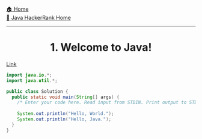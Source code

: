 [🏠 Home](../../../../README.md) <br/>
[🍵 Java HackerRank Home](../Java-HackerRank.md)

<hr/>

<h1 style="text-align: center">1. Welcome to Java!</h1>

[Link](https://www.hackerrank.com/challenges/welcome-to-java/problem)

```java
import java.io.*;
import java.util.*;

public class Solution {
  public static void main(String[] args) {
    /* Enter your code here. Read input from STDIN. Print output to STDOUT. Your class should be named Solution. */
    
    System.out.println("Hello, World.");
    System.out.println("Hello, Java.");
  }
}
```